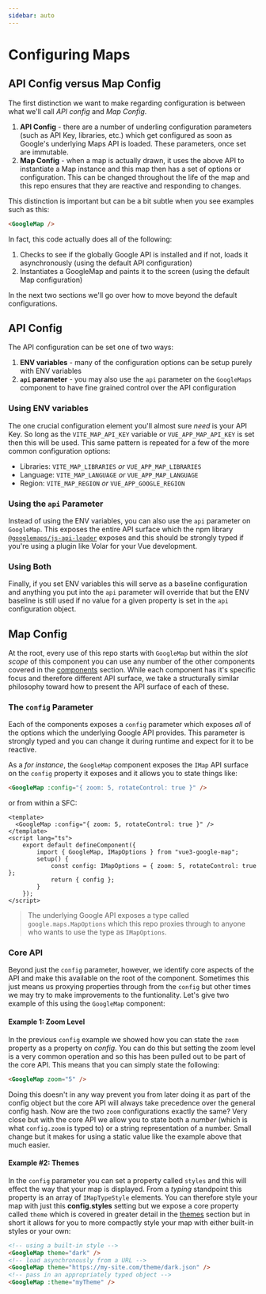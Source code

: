 ```yaml
---
sidebar: auto
---
```

# Configuring Maps

## API Config versus Map Config

The first distinction we want to make regarding configuration is between what we'll call _API config_ and _Map Config_.

1. **API Config** - there are a number of underling configuration parameters (such as API Key, libraries, etc.) which get configured as soon as Google's underlying Maps API is loaded. These parameters, once set are immutable.
2. **Map Config** - when a map is actually drawn, it uses the above API to instantiate a Map instance and this map then has a set of options or configuration. This can be changed throughout the life of the map and this repo ensures that they are reactive and responding to changes.

This distinction is important but can be a bit subtle when you see examples such as this:

```html
<GoogleMap />
```

In fact, this code actually does all of the following:

1. Checks to see if the globally Google API is installed and if not, loads it asynchronously (using the default API configuration)
2. Instantiates a GoogleMap and paints it to the screen (using the default Map configuration)

In the next two sections we'll go over how to move beyond the default configurations.

## API Config

The API configuration can be set one of two ways:

1. **ENV variables** - many of the configuration options can be setup purely with ENV variables
2. **`api` parameter** - you may also use the `api` parameter on the `GoogleMaps` component to have fine grained control over the API configuration

### Using ENV variables

The one crucial configuration element you'll almost sure _need_ is your API Key. So long as the `VITE_MAP_API_KEY` variable or `VUE_APP_MAP_API_KEY` is set then this will be used. This same pattern is repeated for a few of the more common configuration options:

- Libraries: `VITE_MAP_LIBRARIES` _or_ `VUE_APP_MAP_LIBRARIES`
- Language: `VITE_MAP_LANGUAGE` _or_ `VUE_APP_MAP_LANGUAGE`
- Region: `VITE_MAP_REGION` _or_ `VUE_APP_GOOGLE_REGION`

### Using the `api` Parameter

Instead of using the ENV variables, you can also use the `api` parameter on `GoogleMap`. This exposes the entire API surface which the npm library [`@googlemaps/js-api-loader`](https://github.com/googlemaps/js-api-loader) exposes and this should be strongly typed if you're using a plugin like Volar for your Vue development.

### Using Both

Finally, if you set ENV variables this will serve as a baseline configuration and anything you put into the `api` parameter will override that but the ENV baseline is still used if no value for a given property is set in the `api` configuration object.

## Map Config

At the root, every use of this repo starts with `GoogleMap` but within the _slot scope_ of this component you can use any number of the other components covered in the [components](../components/index.md) section. While each component has it's specific focus and therefore different API surface, we take a structurally similar philosophy toward how to present the API surface of each of these.

### The `config` Parameter

Each of the components exposes a `config` parameter which exposes _all_ of the options which the underlying Google API provides. This parameter is strongly typed and you can change it during runtime and expect for it to be reactive.

As a _for instance_, the `GoogleMap` component exposes the `IMap` API surface on the `config` property it exposes and it allows you to state things like:

```html
<GoogleMap :config="{ zoom: 5, rotateControl: true }" />
```

or from within a SFC:

```vue
<template>
  <GoogleMap :config="{ zoom: 5, rotateControl: true }" />
</template>
<script lang="ts">
    export default defineComponent({
        import { GoogleMap, IMapOptions } from "vue3-google-map";
        setup() {
            const config: IMapOptions = { zoom: 5, rotateControl: true }; 
            return { config };
        }
    });
</script>
```

> The underlying Google API exposes a type called `google.maps.MapOptions` which this repo proxies through to anyone who wants to use the type as `IMapOptions`.

### Core API

Beyond just the `config` parameter, however, we identify core aspects of the API and make this available on the root of the component. Sometimes this just means us proxying properties through from the `config` but other times we may try to make improvements to the funtionality. Let's give two example of this using the `GoogleMap` component:

#### Example 1: Zoom Level

In the previous `config` example we showed how you can state the `zoom` property as a property on _config_. You can do this but setting the zoom level is a very common operation and so this has been pulled out to be part of the core API. This means that you can simply state the following:

```html
<GoogleMap zoom="5" />
```

Doing this doesn't in any way prevent you from later doing it as part of the config object but the core API will always take precedence over the general config hash. Now are the two `zoom` configurations exactly the same? Very close but with the core API we allow you to state both a _number_ (which is what `config.zoom` is typed to) or a string representation of a number. Small change but it makes for using a static value like the example above that much easier.

#### Example #2: Themes
In the `config` parameter you can set a property called `styles` and this will effect the way that your map is displayed. From a _typing_ standpoint this property is an array of `IMapTypeStyle` elements. You can therefore style your map with just this **config.styles** setting but we expose a core property called `theme` which is covered in greater detail in the [themes](../themes/index.md) section but in short it allows for you to more compactly style your map with either built-in styles or your own:

```html
<!-- using a built-in style -->
<GoogleMap theme="dark" />
<!-- load asynchronously from a URL -->
<GoogleMap theme="https://my-site.com/theme/dark.json" />
<!-- pass in an appropriately typed object -->
<GoogleMap :theme="myTheme" />
```
